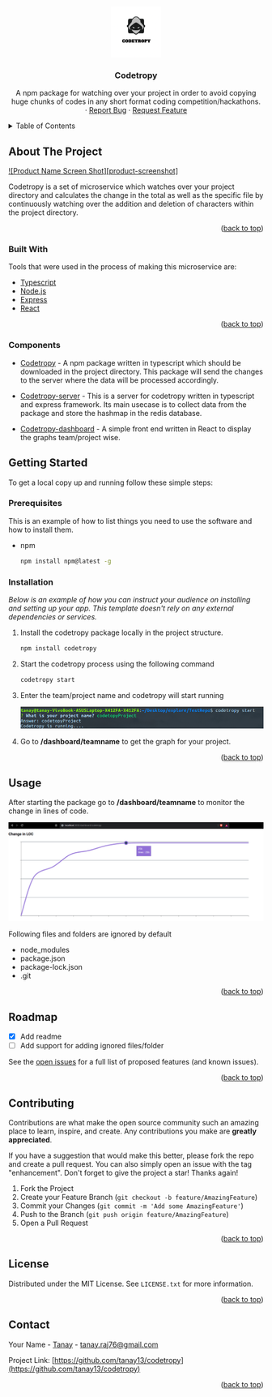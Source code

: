 <div id="top"></div>

<!-- [![Contributors][contributors-shield]][contributors-url]
[![Forks][forks-shield]][forks-url]
[![Stargazers][stars-shield]][stars-url]
[![Issues][issues-shield]][issues-url]
[![MIT License][license-shield]][license-url]
[![LinkedIn][linkedin-shield]][linkedin-url] -->

<!-- PROJECT LOGO -->
<br />
<div align="center">
  <a href="https://github.com/tanay13/codetropy">
    <img src="images/logo.png" alt="Logo" width="100" height="100">
  </a>

  <h3 align="center">Codetropy</h3>

  <p align="center">
    A npm package for watching over your project in order to avoid copying huge chunks of codes in any short format coding competition/hackathons.
    <br />
    ·
    <a href="https://github.com/tanay13/codetropy/issues">Report Bug</a>
    ·
    <a href="https://github.com/tanay13/codetropy/issues">Request Feature</a>
  </p>
</div>

<!-- TABLE OF CONTENTS -->
<details>
  <summary>Table of Contents</summary>
  <ol>
    <li>
      <a href="#about-the-project">About The Project</a>
      <ul>
        <li><a href="#built-with">Built With</a></li>
      </ul>
    </li>
    <li>
      <a href="#getting-started">Getting Started</a>
      <ul>
        <li><a href="#prerequisites">Prerequisites</a></li>
        <li><a href="#installation">Installation</a></li>
      </ul>
    </li>
    <li><a href="#usage">Usage</a></li>
    <li><a href="#roadmap">Roadmap</a></li>
    <li><a href="#contributing">Contributing</a></li>
    <li><a href="#license">License</a></li>
    <li><a href="#contact">Contact</a></li>
    <li><a href="#acknowledgments">Acknowledgments</a></li>
  </ol>
</details>

<!-- ABOUT THE PROJECT -->

## About The Project

[![Product Name Screen Shot][product-screenshot]](https://example.com)

Codetropy is a set of microservice which watches over your project directory and calculates the change in the total as well as the specific file by continuously watching over the addition and deletion of characters within the project directory.

<p align="right">(<a href="#top">back to top</a>)</p>

### Built With

Tools that were used in the process of making this microservice are:

- [Typescript](https://www.typescriptlang.org/)
- [Node.js](https://nodejs.org/en/)
- [Express](https://expressjs.com/)
- [React]([https://https://reactjs.org/)

<p align="right">(<a href="#top">back to top</a>)</p>

### Components

- [Codetropy](https://github.com/tanay13/codetropy) - A npm package written in typescript which should be downloaded in the project directory. This package will send the changes to the server where the data will be processed accordingly.

- [Codetropy-server](https://github.com/tanay13/codetropy-server) - This is a server for codetropy written in typescript and express framework. Its main usecase is to collect data from the package and store the hashmap in the redis database.
- [Codetropy-dashboard](https://github.com/tanay13/codetropy-dashboard) - A simple front end written in React to display the graphs team/project wise.

<!-- GETTING STARTED -->

## Getting Started

To get a local copy up and running follow these simple steps:

### Prerequisites

This is an example of how to list things you need to use the software and how to install them.

- npm

  ```sh
  npm install npm@latest -g
  ```

### Installation

_Below is an example of how you can instruct your audience on installing and setting up your app. This template doesn't rely on any external dependencies or services._

1. Install the codetropy package locally in the project structure.

   ```sh
   npm install codetropy
   ```

2. Start the codetropy process using the following command
   ```sh
   codetropy start
   ```
3. Enter the team/project name and codetropy will start running

   ![image](images/codetropyStart.png)

4. Go to <b>/dashboard/teamname</b> to get the graph for your project.

<p align="right">(<a href="#top">back to top</a>)</p>

<!-- USAGE EXAMPLES -->

## Usage

After starting the package go to <b>/dashboard/teamname</b> to monitor the change in lines of code.

![image](images/dashboard.png)

Following files and folders are ignored by default

- node_modules
- package.json
- package-lock.json
- .git

<p align="right">(<a href="#top">back to top</a>)</p>

<!-- ROADMAP -->

## Roadmap

- [x] Add readme
- [ ] Add support for adding ignored files/folder

See the [open issues](https://github.com/codetropy/issues) for a full list of proposed features (and known issues).

<p align="right">(<a href="#top">back to top</a>)</p>

<!-- CONTRIBUTING -->

## Contributing

Contributions are what make the open source community such an amazing place to learn, inspire, and create. Any contributions you make are **greatly appreciated**.

If you have a suggestion that would make this better, please fork the repo and create a pull request. You can also simply open an issue with the tag "enhancement".
Don't forget to give the project a star! Thanks again!

1. Fork the Project
2. Create your Feature Branch (`git checkout -b feature/AmazingFeature`)
3. Commit your Changes (`git commit -m 'Add some AmazingFeature'`)
4. Push to the Branch (`git push origin feature/AmazingFeature`)
5. Open a Pull Request

<p align="right">(<a href="#top">back to top</a>)</p>

<!-- LICENSE -->

## License

Distributed under the MIT License. See `LICENSE.txt` for more information.

<p align="right">(<a href="#top">back to top</a>)</p>

<!-- CONTACT -->

## Contact

Your Name - [Tanay](https://twitter.com/tanayhere) - tanay.raj76@gmail.com

Project Link: [https://github.com/tanay13/codetropy](https://github.com/tanay13/codetropy)

<p align="right">(<a href="#top">back to top</a>)</p>
